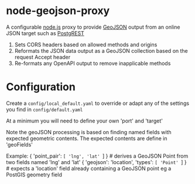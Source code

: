 # node-geojson-proxy

A configurable [node.js](https://nodejs.org/api/) proxy to provide [GeoJSON](https://geojson.org/) output from an online JSON target such as [PostgREST](https://postgrest.org/) 

1. Sets CORS headers based on allowed methods and origins
2. Reformats the JSON data output as a GeoJSON collection based on the request Accept header
3. Re-formats any OpenAPI output to remove inapplicable methods

# Configuration

Create a `config/local_default.yaml` to override or adapt any of the settings you find in `config/default.yaml`

At a minimum you will need to define your own 'port' and 'target'

Note the geoJSON processing is based on finding named fields with expected geometric contents. The expected contents are define in 'geoFields'

Example:
{ 'point_pair': `[ 'lng', 'lat' `] }  # derives a GeoJSON Point from two fields named 'lng' and 'lat'
{ 'geojson': 'location', 'types': `[ 'Point' `] } # expects a 'location' field already containing a GeoJSON point eg a PostGIS geometry field

